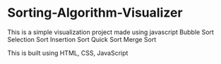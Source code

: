 # Sorting-Algorithm-Visualizer

This is a simple visualization project made using javascript
Bubble Sort
Selection Sort
Insertion Sort
Quick Sort
Merge Sort

This is built using HTML, CSS, JavaScript
